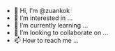 - 👋 Hi, I’m @zuankok
- 👀 I’m interested in ...
- 🌱 I’m currently learning ...
- 💞️ I’m looking to collaborate on ...
- 📫 How to reach me ...

<!---
zuankok/zuankok is a ✨ special ✨ repository because its `README.md` (this file) appears on your GitHub profile.
You can click the Preview link to take a look at your changes.
--->
